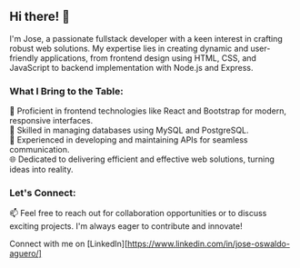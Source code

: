 <!--
**Neishol/Neishol** is a ✨ _special_ ✨ repository because its `README.md` (this file) appears on your GitHub profile.

Here are some ideas to get you started:

- 🔭 I’m currently working on ...
- 🌱 I’m currently learning ...
- 👯 I’m looking to collaborate on ...
- 🤔 I’m looking for help with ...
- 💬 Ask me about ...
- 📫 How to reach me: ...
- 😄 Pronouns: ...
- ⚡ Fun fact: ...
-->

## Hi there! 👋</br>

I'm Jose, a passionate fullstack developer with a keen interest in crafting robust web solutions. My expertise lies in creating dynamic and user-friendly applications, from frontend design using HTML, CSS, and JavaScript to backend implementation with Node.js and Express.</br> 

### What I Bring to the Table:</br>

🌟 Proficient in frontend technologies like React and Bootstrap for modern, responsive interfaces.</br>
🚀 Skilled in managing databases using MySQL and PostgreSQL.</br>
🔗 Experienced in developing and maintaining APIs for seamless communication.</br>
🌐 Dedicated to delivering efficient and effective web solutions, turning ideas into reality.</br>

### Let's Connect:</br>

📫 Feel free to reach out for collaboration opportunities or to discuss exciting projects. I'm always eager to contribute and innovate!</br>

Connect with me on [LinkedIn][https://www.linkedin.com/in/jose-oswaldo-aguero/] <!--| [Portfolio](Your Portfolio URL)-->
